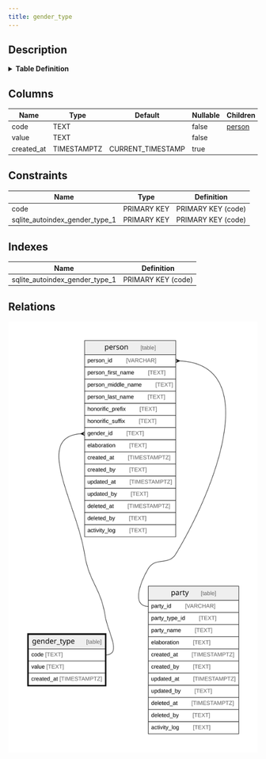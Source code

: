 ```yaml
---
title: gender_type
---
```


## Description

<details>
<summary><strong>Table Definition</strong></summary>

```sql
CREATE TABLE "gender_type" (
    "code" TEXT PRIMARY KEY NOT NULL,
    "value" TEXT NOT NULL,
    "created_at" TIMESTAMPTZ DEFAULT CURRENT_TIMESTAMP
)
```

</details>

## Columns

| Name       | Type        | Default           | Nullable | Children                                                      | Comment |
| ---------- | ----------- | ----------------- | -------- | ------------------------------------------------------------- | ------- |
| code       | TEXT        |                   | false    | [person](/surveilr/reference/db/surveilr-state-schema/person) |         |
| value      | TEXT        |                   | false    |                                                               |         |
| created_at | TIMESTAMPTZ | CURRENT_TIMESTAMP | true     |                                                               |         |

## Constraints

| Name                           | Type        | Definition         |
| ------------------------------ | ----------- | ------------------ |
| code                           | PRIMARY KEY | PRIMARY KEY (code) |
| sqlite_autoindex_gender_type_1 | PRIMARY KEY | PRIMARY KEY (code) |

## Indexes

| Name                           | Definition         |
| ------------------------------ | ------------------ |
| sqlite_autoindex_gender_type_1 | PRIMARY KEY (code) |

## Relations

![er](../../../../../../assets/gender_type.svg)

